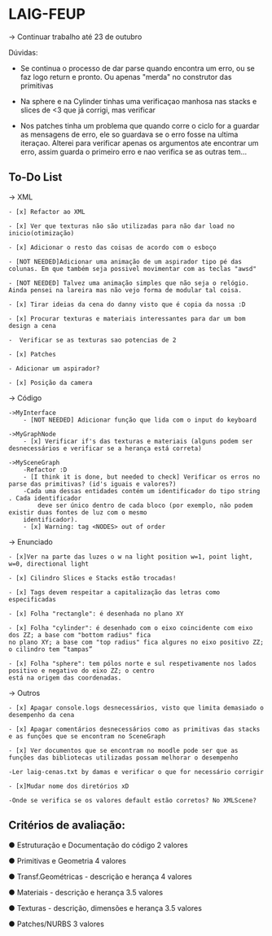 # LAIG-FEUP

-> Continuar trabalho até 23 de outubro

Dúvidas:
- Se continua o processo de dar parse quando encontra um erro, ou se faz logo return e pronto. Ou apenas "merda" no construtor das primitivas

- Na sphere e na Cylinder tinhas uma verificaçao manhosa nas stacks e slices de <3 que já corrigi, mas verificar

- Nos patches tinha um problema que quando corre o ciclo for a guardar as mensagens de erro, ele so guardava se o erro fosse na
ultima iteraçao. Alterei para verificar apenas os argumentos ate encontrar um erro, assim guarda o primeiro erro e nao verifica se as outras tem...


## To-Do List
-> XML

	- [x] Refactor ao XML

	- [x] Ver que texturas não são utilizadas para não dar load no inicio(otimização)

	- [x] Adicionar o resto das coisas de acordo com o esboço

	- [NOT NEEDED]Adicionar uma animação de um aspirador tipo pé das colunas. Em que também seja possivel movimentar com as teclas "awsd"

	- [NOT NEEDED] Talvez uma animação simples que não seja o relógio. Ainda pensei na lareira mas não vejo forma de modular tal coisa.

	- [x] Tirar ideias da cena do danny visto que é copia da nossa :D

	- [x] Procurar texturas e materiais interessantes para dar um bom design a cena

	-  Verificar se as texturas sao potencias de 2

	- [x] Patches

	- Adicionar um aspirador?

	- [x] Posição da camera

-> Código

	->MyInterface
		- [NOT NEEDED] Adicionar função que lida com o input do keyboard

	->MyGraphNode
		- [x] Verificar if's das texturas e materiais (alguns podem ser desnecessários e verificar se a herança está correta)

	->MySceneGraph
		-Refactor :D
		- [I think it is done, but needed to check] Verificar os erros no parse das primitivas? (id's iguais e valores?)
		-Cada uma dessas entidades contém um identificador do tipo string . Cada identificador
			deve ser único dentro de cada bloco (por exemplo, não podem existir duas fontes de luz com o mesmo
		identificador).
		- [x] Warning: tag <NODES> out of order


-> Enunciado

	- [x]Ver na parte das luzes o w na light position w=1, point light, w=0, directional light

	- [x] Cilindro Slices e Stacks estão trocadas!

	- [x] Tags devem respeitar a capitalização das letras como especificadas

	- [x] Folha "rectangle": é desenhada no plano XY

	- [x] Folha "cylinder": é desenhado com o eixo coincidente com eixo dos ZZ; a base com "bottom radius" fica
	no plano XY; a base com "top radius" fica algures no eixo positivo ZZ; o cilindro tem “tampas”

	- [x] Folha "sphere": tem pólos norte e sul respetivamente nos lados positivo e negativo do eixo ZZ; o centro
	está na origem das coordenadas.


-> Outros

	- [x] Apagar console.logs desnecessários, visto que limita demasiado o desempenho da cena

	- [x] Apagar comentários desnecessários como as primitivas das stacks e as funções que se encontram no SceneGraph

	- [x] Ver documentos que se encontram no moodle pode ser que as funções das bibliotecas utilizadas possam melhorar o desempenho

	-Ler laig-cenas.txt by damas e verificar o que for necessário corrigir

	- [x]Mudar nome dos diretórios xD

	-Onde se verifica se os valores default estão corretos? No XMLScene?


## Critérios de avaliação:
● Estruturação e Documentação do código 2 valores

● Primitivas e Geometria 4 valores

● Transf.Geométricas - descrição e herança 4 valores

● Materiais - descrição e herança 3.5 valores

● Texturas - descrição, dimensões e herança 3.5 valores

● Patches/NURBS 3 valores
